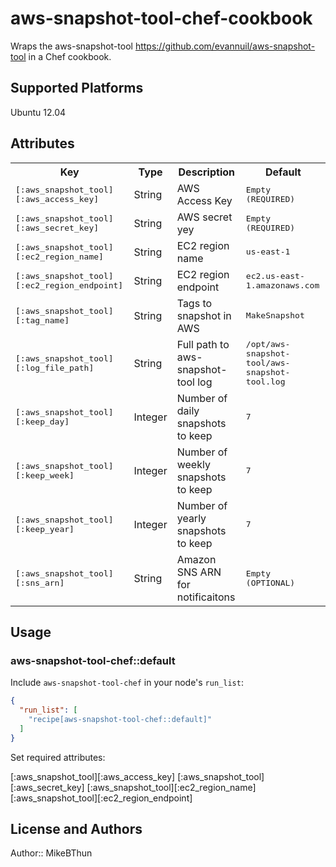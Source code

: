 # aws-snapshot-tool-chef-cookbook

Wraps the aws-snapshot-tool <https://github.com/evannuil/aws-snapshot-tool> in a Chef cookbook.


## Supported Platforms

Ubuntu 12.04

## Attributes

<table>
  <tr>
    <th>Key</th>
    <th>Type</th>
    <th>Description</th>
    <th>Default</th>
  </tr>
  <tr>
    <td><tt>[:aws_snapshot_tool][:aws_access_key]</tt></td>
    <td>String</td>
    <td>AWS Access Key</td>
    <td><tt>Empty (REQUIRED)</tt></td>
  </tr>
  <tr>
    <td><tt>[:aws_snapshot_tool][:aws_secret_key]</tt></td>
    <td>String</td>
    <td>AWS secret yey</td>
    <td><tt>Empty (REQUIRED)</tt></td>
  </tr>

  <tr>
    <td><tt>[:aws_snapshot_tool][:ec2_region_name]</tt></td>
    <td>String</td>
    <td>EC2 region name</td>
    <td><tt>us-east-1</tt></td>
  </tr>


   <tr>
    <td><tt>[:aws_snapshot_tool][:ec2_region_endpoint]</tt></td>
    <td>String</td>
    <td>EC2 region endpoint</td>
    <td><tt>ec2.us-east-1.amazonaws.com</tt></td>
  </tr>


   <tr>
    <td><tt>[:aws_snapshot_tool][:tag_name]</tt></td>
    <td>String</td>
    <td>Tags to snapshot in AWS</td>
    <td><tt>MakeSnapshot</tt></td>
  </tr>


   <tr>
    <td><tt>[:aws_snapshot_tool][:log_file_path]</tt></td>
    <td>String</td>
    <td>Full path to aws-snapshot-tool log</td>
    <td><tt>/opt/aws-snapshot-tool/aws-snapshot-tool.log</tt></td>
  </tr>


   <tr>
    <td><tt>[:aws_snapshot_tool][:keep_day]</tt></td>
    <td>Integer</td>
    <td>Number of daily snapshots to keep</td>
    <td><tt>7</tt></td>
  </tr>



   <tr>
    <td><tt>[:aws_snapshot_tool][:keep_week]</tt></td>
    <td>Integer</td>
    <td>Number of weekly snapshots to keep</td>
    <td><tt>7</tt></td>
  </tr>


   <tr>
    <td><tt>[:aws_snapshot_tool][:keep_year]</tt></td>
    <td>Integer</td>
    <td>Number of yearly snapshots to keep</td>
    <td><tt>7</tt></td>
  </tr>


 
   <tr>
    <td><tt>[:aws_snapshot_tool][:sns_arn]</tt></td>
    <td>String</td>
    <td>Amazon SNS ARN for notificaitons</td>
    <td><tt>Empty (OPTIONAL)</tt></td>
  </tr>




</table>


  


## Usage

### aws-snapshot-tool-chef::default

Include `aws-snapshot-tool-chef` in your node's `run_list`:

```json
{
  "run_list": [
    "recipe[aws-snapshot-tool-chef::default]"
  ]
}
```

Set required attributes:

[:aws_snapshot_tool][:aws_access_key]
[:aws_snapshot_tool][:aws_secret_key]
[:aws_snapshot_tool][:ec2_region_name]
[:aws_snapshot_tool][:ec2_region_endpoint]

 
## License and Authors

Author:: MikeBThun
